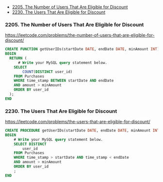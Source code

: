 - [2205. The Number of Users That Are Eligible for Discount](#2205the-number-of-users-that-are-eligible-for-discount)
- [2230. The Users That Are Eligible for Discount](#2230the-users-that-are-eligible-for-discount)


### 2205. The Number of Users That Are Eligible for Discount
https://leetcode.com/problems/the-number-of-users-that-are-eligible-for-discount/

```sql
CREATE FUNCTION getUserIDs(startDate DATE, endDate DATE, minAmount INT) RETURNS INT
BEGIN
  RETURN (
      # Write your MySQL query statement below.
    SELECT 
        COUNT(DISTINCT user_id)
    FROM Purchases
    WHERE time_stamp BETWEEN startDate AND endDate
    AND amount > minAmount
    ORDER BY user_id
  );
END
```

### 2230. The Users That Are Eligible for Discount
https://leetcode.com/problems/the-users-that-are-eligible-for-discount/

```sql
CREATE PROCEDURE getUserIDs(startDate DATE, endDate DATE, minAmount INT)
BEGIN
	# Write your MySQL query statement below.
	SELECT DISTINCT
        user_id
    FROM Purchases
    WHERE time_stamp > startDate AND time_stamp < endDate
    AND amount > minAmount
    ORDER BY user_id
    ;
END
```